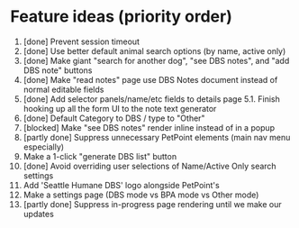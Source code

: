 # Feature ideas (priority order)
1. [done] Prevent session timeout
2. [done] Use better default animal search options (by name, active only)
3. [done] Make giant "search for another dog", "see DBS notes", and "add DBS note" buttons
4. [done] Make "read notes" page use DBS Notes document instead of normal editable fields
5. [done] Add selector panels/name/etc fields to details page
5.1. Finish hooking up all the form UI to the note text generator
6. [done] Default Category to DBS / type to "Other"
7. [blocked] Make "see DBS notes" render inline instead of in a popup
8. [partly done] Suppress unnecessary PetPoint elements (main nav menu especially)
9. Make a 1-click "generate DBS list" button
10. [done] Avoid overriding user selections of Name/Active Only search settings
11. Add 'Seattle Humane DBS' logo alongside PetPoint's
12. Make a settings page (DBS mode vs BPA mode vs Other mode)
13. [partly done] Suppress in-progress page rendering until we make our updates